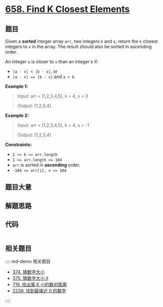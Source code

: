 # [658. Find K Closest Elements](https://leetcode.com/problems/find-k-closest-elements)

## 题目

Given a **sorted** integer array `arr`, two integers `k` and `x`, return the
`k` closest integers to `x` in the array. The result should also be sorted in
ascending order.

An integer `a` is closer to `x` than an integer `b` if:

  * `|a - x| < |b - x|`, or
  * `|a - x| == |b - x|` and `a < b`



**Example 1:**

> Input: arr = [1,2,3,4,5], k = 4, x = 3
> 
> Output: [1,2,3,4]

**Example 2:**

> Input: arr = [1,2,3,4,5], k = 4, x = -1
> 
> Output: [1,2,3,4]

**Constraints:**

  * `1 <= k <= arr.length`
  * `1 <= arr.length <= 104`
  * `arr` is sorted in **ascending** order.
  * `-104 <= arr[i], x <= 104`


## 题目大意

## 解题思路

## 代码

```javascript

```

## 相关题目

:::: md-demo 相关题目
- [374. 猜数字大小](https://leetcode.com/problems/guess-number-higher-or-lower)
- [375. 猜数字大小 II](https://leetcode.com/problems/guess-number-higher-or-lower-ii)
- [719. 找出第 K 小的数对距离](https://leetcode.com/problems/find-k-th-smallest-pair-distance)
- [2239. 找到最接近 0 的数字](https://leetcode.com/problems/find-closest-number-to-zero)

::::
